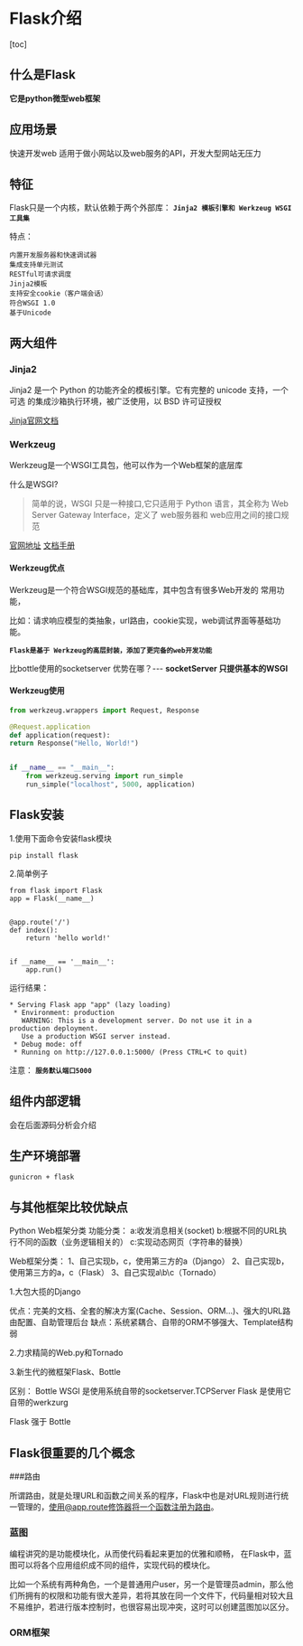 # Flask介绍

[toc]


## 什么是Flask

**它是python微型web框架**


## 应用场景

快速开发web
适用于做小网站以及web服务的API，开发大型网站无压力

## 特征

Flask只是一个内核，默认依赖于两个外部库： **`Jinja2 模板引擎和 Werkzeug WSGI 工具集`**

特点：
```
内置开发服务器和快速调试器
集成支持单元测试
RESTful可请求调度
Jinja2模板
支持安全cookie（客户端会话）
符合WSGI 1.0
基于Unicode
```


## 两大组件

### Jinja2
Jinja2 是一个 Python 的功能齐全的模板引擎。它有完整的 unicode 支持，一个可选 的集成沙箱执行环境，被广泛使用，以 BSD 许可证授权

[Jinja官网文档](http://docs.jinkan.org/docs/jinja2/)

### Werkzeug

Werkzeug是一个WSGI工具包，他可以作为一个Web框架的底层库

什么是WSGI?  

> 简单的说，WSGI 只是一种接口,它只适用于 Python 语言，其全称为 Web Server Gateway Interface，定义了 web服务器和 web应用之间的接口规范

[官网地址](https://www.palletsprojects.com/p/werkzeug/)
[文档手册](https://werkzeug.palletsprojects.com/en/0.15.x/)


####  Werkzeug优点

Werkzeug是一个符合WSGI规范的基础库，其中包含有很多Web开发的 常用功能，

比如：请求响应模型的类抽象，url路由，cookie实现，web调试界面等基础功能。

**`Flask是基于 Werkzeug的高层封装，添加了更完备的web开发功能`**


比bottle使用的socketserver  优势在哪？--- **socketServer 只提供基本的WSGI**




####  Werkzeug使用

```python
from werkzeug.wrappers import Request, Response

@Request.application
def application(request):
return Response("Hello, World!")


if __name__ == "__main__":
    from werkzeug.serving import run_simple
    run_simple("localhost", 5000, application)
```


## Flask安装

1.使用下面命令安装flask模块
```
pip install flask
```

2.简单例子

```
from flask import Flask
app = Flask(__name__)


@app.route('/')
def index():
    return 'hello world!'


if __name__ == '__main__':
    app.run()
```


运行结果：

```
* Serving Flask app "app" (lazy loading)
 * Environment: production
   WARNING: This is a development server. Do not use it in a production deployment.
   Use a production WSGI server instead.
 * Debug mode: off
 * Running on http://127.0.0.1:5000/ (Press CTRL+C to quit)

```

注意： **`服务默认端口5000`**




## 组件内部逻辑
会在后面源码分析会介绍

## 生产环境部署
```
gunicron + flask
```


## 与其他框架比较优缺点

Python Web框架分类
功能分类：
a:收发消息相关(socket)
b:根据不同的URL执行不同的函数（业务逻辑相关的）
c:实现动态网页（字符串的替换）

Web框架分类：
1、自己实现b，c，使用第三方的a（Django）
2、自己实现b，使用第三方的a，c（Flask）
3、自己实现a\b\c（Tornado）




1.大包大揽的Django

优点：完美的文档、全套的解决方案(Cache、Session、ORM...)、强大的URL路由配置、自助管理后台
缺点：系统紧耦合、自带的ORM不够强大、Template结构弱


2.力求精简的Web.py和Tornado

3.新生代的微框架Flask、Bottle



区别：
Bottle WSGI 是使用系统自带的socketserver.TCPServer
Flask 是使用它自带的werkzurg

Flask 强于 Bottle





## Flask很重要的几个概念

###路由

所谓路由，就是处理URL和函数之间关系的程序，Flask中也是对URL规则进行统一管理的，使用@app.route修饰器将一个函数注册为路由。

###  蓝图

 编程讲究的是功能模块化，从而使代码看起来更加的优雅和顺畅， 在Flask中，蓝图可以将各个应用组织成不同的组件，实现代码的模块化。

比如一个系统有两种角色，一个是普通用户user，另一个是管理员admin，那么他们所拥有的权限和功能有很大差异，若将其放在同一个文件下，代码量相对较大且不易维护，若进行版本控制时，也很容易出现冲突，这时可以创建蓝图加以区分。

### ORM框架 

